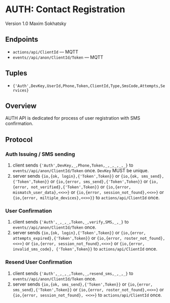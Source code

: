 AUTH: Contact Registration
==========================

Version 1.0 Maxim Sokhatsky

Endpoints
--------

* `actions/api/ClientId` — MQTT
* `events//api/anon/ClientId/Token` — MQTT

Tuples
------

* `{'Auth',DevKey,UserId,Phone,Token,ClientId,Type,SmsCode,Attempts,Services}`

Overview
--------

AUTH API is dedicated for process of user registration with SMS confirmation.

Protocol
--------

### Auth Issuing / SMS sending

1. client sends `{'Auth',DevKey,_,Phone,Token,_,_,_,_,_}` to `events//api/anon/ClientId/Token` once. `DevKey` MUST be unique.
2. server sends `{io,{ok, login},{'Token',Token}}`
             or `{io,{ok, sms_send},{'Token',Token}}`
             or `{io,{error, sms_send},{'Token',Token}}`
             or `{io,{error, not_verified},{'Token',Token}}`
             or `{io,{error, mismatch_user_data},<<>>}`
             or `{io,{error, session_not_found},<<>>}`
             or `{io,{error, miltiple_devices},<<>>}}`
             to `actions/api/ClientId` once.

### User Confirmation

1. client sends `{'Auth',_,_,_,Token,_,verify,SMS,_,_}` to `events//api/anon/ClientId/Token` once.
2. server sends `{io,{ok, login},{'Token',Token}}`
             or `{io,{error, attempts_expired},{'Token',Token}}`
             or `{io,{error, roster_not_found},<<>>}`
             or `{io,{error, session_not_found},<<>>}`
             or `{io,{error, invalid_sms_code}, {'Token',Token}}`
             to `actions/api/ClientId` once.

### Resend User Confirmation

1. client sends `{'Auth',_,_,_,Token,_,resend_sms,_,_,_}` to `events//api/anon/ClientId/Token` once.
2. server sends `{io,{ok, sms_send},{'Token',Token}}`
             or `{io,{error, sms_send},{'Token',Token}}`
             or `{io,{error, roster_not_found},<<>>}`
             or `{io,{error, session_not_found}, <<>>}`
             to `actions/api/ClientId` once.
